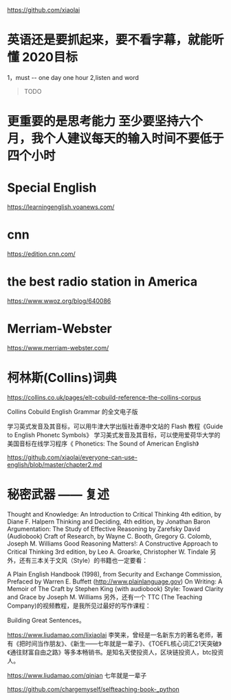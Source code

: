 

https://github.com/xiaolai

# 英语还是要抓起来，要不看字幕，就能听懂 2020目标
1，must -- one day one hour
2,listen and word

>TODO 
# 更重要的是思考能力 至少要坚持六个月，我个人建议每天的输入时间不要低于四个小时 
#  Special English
https://learningenglish.voanews.com/

# cnn
https://edition.cnn.com/

# the best radio station in America
https://www.wwoz.org/blog/640086

# Merriam-Webster 
https://www.merriam-webster.com/

# 柯林斯(Collins)词典
https://collins.co.uk/pages/elt-cobuild-reference-the-collins-corpus

Collins Cobuild English Grammar 的全文电子版

学习英式发音及其音标，可以用牛津大学出版社香港中文站的 Flash 教程《Guide to English Phonetc Symbols》 学习美式发音及其音标，可以使用爱荷华大学的美国音标在线学习程序《 Phonetics: The Sound of American English》

https://github.com/xiaolai/everyone-can-use-english/blob/master/chapter2.md
# 秘密武器 —— 复述
Thought and Knowledge: An Introduction to Critical Thinking 4th edition, by Diane F. Halpern
Thinking and Deciding, 4th edition, by Jonathan Baron
Argumentation: The Study of Effective Reasoning by Zarefsky David (Audiobook)
Craft of Research, by Wayne C. Booth, Gregory G. Colomb, Joseph M. Williams
Good Reasoning Matters!: A Constructive Approach to Critical Thinking 3rd edition, by Leo A. Groarke, Christopher W. Tindale
另外，还有三本关于文风（Style）的书籍也一定要看：

A Plain English Handbook (1998), from Security and Exchange Commission, Prefaced by Warren E. Buffett (http://www.plainlanguage.gov)
On Writing: A Memoir of The Craft by Stephen King (with audiobook) Style: Toward Clarity and Grace by Joseph M. Williams
另外，还有一个 TTC (The Teaching Company)的视频教程，是我所见过最好的写作课程：

Building Great Sentences。



https://www.liudamao.com/lixiaolai
李笑来，曾经是一名新东方的著名老师，著有《把时间当作朋友》、《新生——七年就是一辈子》、《TOEFL核心词汇21天突破》《通往财富自由之路》等多本畅销书。是知名天使投资人，区块链投资人，btc投资人。

https://www.liudamao.com/qinian
七年就是一辈子

https://github.com/chargemyself/selfteaching-book-_python
